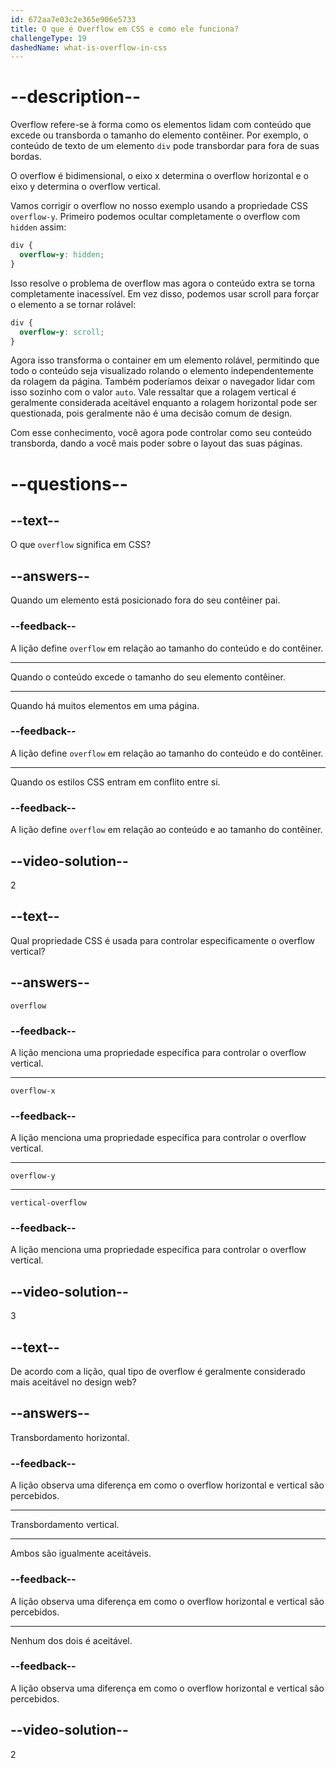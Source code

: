 ```yaml
---
id: 672aa7e03c2e365e906e5733
title: O que é Overflow em CSS e como ele funciona?
challengeType: 19
dashedName: what-is-overflow-in-css
---
```


# --description--

Overflow refere-se à forma como os elementos lidam com conteúdo que excede ou transborda o tamanho do elemento contêiner. Por exemplo, o conteúdo de texto de um elemento `div` pode transbordar para fora de suas bordas.

O overflow é bidimensional, o eixo x determina o overflow horizontal e o eixo y determina o overflow vertical. 

Vamos corrigir o overflow no nosso exemplo usando a propriedade CSS `overflow-y`. Primeiro podemos ocultar completamente o overflow com `hidden` assim: 

```css
div {
  overflow-y: hidden;
}
```

Isso resolve o problema de overflow mas agora o conteúdo extra se torna completamente inacessível. Em vez disso, podemos usar scroll para forçar o elemento a se tornar rolável:
  
```css
div {
  overflow-y: scroll;
}
```

Agora isso transforma o container em um elemento rolável, permitindo que todo o conteúdo seja visualizado rolando o elemento independentemente da rolagem da página. Também poderíamos deixar o navegador lidar com isso sozinho com o valor `auto`. Vale ressaltar que a rolagem vertical é geralmente considerada aceitável enquanto a rolagem horizontal pode ser questionada, pois geralmente não é uma decisão comum de design.

Com esse conhecimento, você agora pode controlar como seu conteúdo transborda, dando a você mais poder sobre o layout das suas páginas.

# --questions--

## --text--

O que `overflow` significa em CSS? 

## --answers--

Quando um elemento está posicionado fora do seu contêiner pai.

### --feedback--

A lição define `overflow` em relação ao tamanho do conteúdo e do contêiner.

---

Quando o conteúdo excede o tamanho do seu elemento contêiner.

---

Quando há muitos elementos em uma página.

### --feedback--

A lição define `overflow` em relação ao tamanho do conteúdo e do contêiner.

---

Quando os estilos CSS entram em conflito entre si.

### --feedback--

A lição define `overflow` em relação ao conteúdo e ao tamanho do contêiner.

## --video-solution--

2

## --text--

Qual propriedade CSS é usada para controlar especificamente o overflow vertical?

## --answers--

`overflow`

### --feedback--

A lição menciona uma propriedade específica para controlar o overflow vertical.

---

`overflow-x`

### --feedback--

A lição menciona uma propriedade específica para controlar o overflow vertical.

---

`overflow-y`

---

`vertical-overflow`

### --feedback--

A lição menciona uma propriedade específica para controlar o overflow vertical.

## --video-solution--

3

## --text--

De acordo com a lição, qual tipo de overflow é geralmente considerado mais aceitável no design web?

## --answers--

Transbordamento horizontal.

### --feedback--

A lição observa uma diferença em como o overflow horizontal e vertical são percebidos.

---

Transbordamento vertical.

---

Ambos são igualmente aceitáveis.

### --feedback--

A lição observa uma diferença em como o overflow horizontal e vertical são percebidos.

---

Nenhum dos dois é aceitável.

### --feedback--

A lição observa uma diferença em como o overflow horizontal e vertical são percebidos.

## --video-solution--

2
